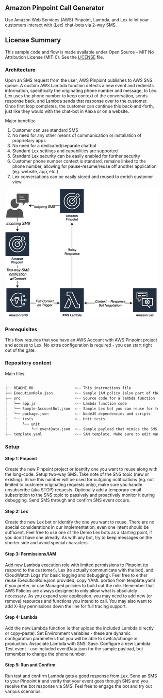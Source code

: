 ## Amazon Pinpoint Call Generator
Use Amazon Web Services (AWS) Pinpoint, Lambda, and Lex to let your customers interact with (Lex) chat-bots via 2-way SMS.

## License Summary
This sample code and flow is made available under Open Source - MIT No Attribution License (MIT-0). See the [LICENSE](/blob/master/LICENSE) file.

### Architecture
Upon an SMS request from the user, AWS Pinpoint publishes to AWS SNS queue. A custom AWS Lambda function detects a new event and redirects information, specifically the originating phone number and message, to Lex. Lex uses the phone number to keep context of the conversation, sends response back, and Lambda sends that response over to the customer. Once first loop completes, the customer can continue this back-and-forth, just like they would with the chat-bot in Alexa or on a website.

Major benefits:
1. Customer can use standard SMS
2. No need for any other means of communication or installation of proprietary apps 
3. No need for a dedicated/separate chatbot
4. Standard Lex settings and capabilities are supported
5. Standard Lex security can be easily enabled for further security
6. Customer phone number context is standard, remains linked to the phone number, allowing for pause-resume/reuse off another application (eg. website, app, etc.)
7. Lex conversations can be easily stored and reused to enrich customer view

![Architecture Diagramm](misc/architecture.png?raw=true)

### Prerequisites
This flow requires that you have an AWS Account with AWS Pinpoint project and access to Lex. 
No extra configuration is required - you can start right out of the gate.

### Repository content
Main files:
```bash
.
├── README.MD                   <-- This instructions file
├── ExecutionRole.json          <-- Sample IAM policy (also part of the SAM template). Make sure to edit manually first!
├── src                         <-- Source code for a lambda function
│   └── app.js                  <-- Lambda function code
│   └── Sample-AccountBot.json  <-- Sample Lex bot you can reuse for testing your flow for the fist time. Feel free to create your own instead! 
│   └── package.json            <-- NodeJS dependencies and scripts
│   └── tests                   <-- Unit tests
│       └── unit
│           └── eventData.json  <-- Sample payload that mimics the SMS received from customer (from Pinpoint via SNS). Make sure to edit manually first!
├── template.yaml               <-- SAM template. Make sure to edit manually first!
```

### Setup
#### Step 1: Pinpoint
Create the new Pinpoint project or identify one you want to reuse along with the long-code. 
Setup two-way SMS. Take note of the SNS topic (new or existing). 
Since this number will be used for outgoing notifications (eg. not limited to customer originating requests only), make sure you handle unsubscribe (aka STOP) requests.
Optionally add a temporary email subscription to the SNS topic to passively and proactively monitor it during debugging.
Send SMS through and confirm SNS event occurs.
#### Step 2: Lex
Create the new Lex bot or identify the one you want to reuse. 
There are no special considerations in our implementation, even one intent should be sufficient. Feel free to use one of the Demo Lex bots as a starting point, if you don't have one already.
As with any bot, try to keep messages on the shorter side and avoid special characters.
#### Step 3: Permissions/IAM
Add new Lambda execution role with limited permissions to Pinpoint (to respond to the customer), Lex (to actually communicate with the bot), and CloudWatch Logs (for basic logging and debugging). 
Feel free to either reuse ExecutionRole.json provided, copy YAML portion from template.yaml if you prefer, or use Managed policies to build out the role.
Remember that AWS Policies are always designed to only allow what is absolutely necessary. As you expand your application, you may need to add new (or remove) resources and functions you intend to call. You may also want to add X-Ray permissions down the line for full tracing support.
#### Step 4: Lambda
Add the new Lambda function (either upload the included Lambda directly or copy-paste).
Set Environment variables - these are dynamic configuration parameters that you will be able to switch/change in production.
Associate Lambda with SNS. 
Save.
Configure a new Lambda Test event - use included eventData.json for the sample payload, but remember to change the phone number.
#### Step 5: Run and Confirm
Run test and confirm Lambda gets a good response from Lex. 
Send an SMS to your Pinpoint # and verify that your event goes through SNS and you receive the bot response via SMS. Feel free to engage the bot and try out various scenarios.